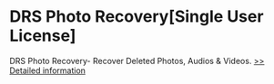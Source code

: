 # DRS Photo Recovery[Single User License]
DRS Photo Recovery- Recover Deleted Photos, Audios & Videos.
[>> Detailed information](https://secure.shareit.com/shareit/product.html?productid=301010130&affiliateid=200057808)